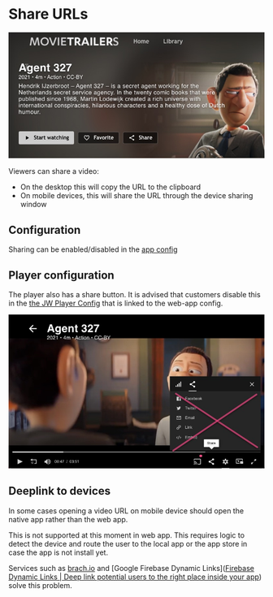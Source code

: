 # Share URLs

![Share video](img/share-video.jpg)

Viewers can share a video: 
- On the desktop this will copy the URL to the clipboard  
- On mobile devices, this will share the URL through the device sharing window  

## Configuration

Sharing can be enabled/disabled in the [app config](/docs/configuration.md)

## Player configuration

The player also has a share button. It is advised that customers disable this in the  [the JW Player Config](https://support.jwplayer.com/articles/how-to-implement-social-sharing) that is linked to the web-app config.

![Disable sharing in player](img/share-player.jpg)

## Deeplink to devices

In some cases opening a video URL on mobile device should open the native app rather than the web app. 

This is not supported at this moment in web app. This requires logic to detect the device and route the user to the local app or the app store in case the app is not install yet. 

Services such as [brach.io](branch.io) and [Google Firebase Dynamic Links]([Firebase Dynamic Links | Deep link potential users to the right place inside your app](https://firebase.google.com/products/dynamic-links)) solve this problem.
